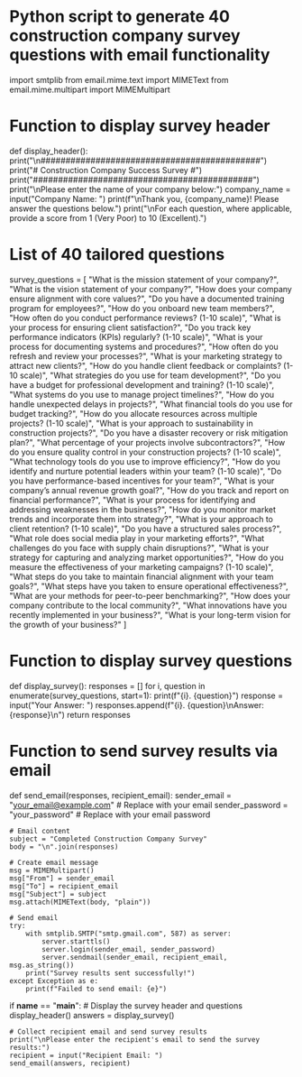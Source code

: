 # Python script to generate 40 construction company survey questions with email functionality

import smtplib
from email.mime.text import MIMEText
from email.mime.multipart import MIMEMultipart

# Function to display survey header
def display_header():
    print("\n############################################")
    print("#   Construction Company Success Survey   #")
    print("############################################")
    print("\nPlease enter the name of your company below:")
    company_name = input("Company Name: ")
    print(f"\nThank you, {company_name}! Please answer the questions below.")
    print("\nFor each question, where applicable, provide a score from 1 (Very Poor) to 10 (Excellent).")

# List of 40 tailored questions
survey_questions = [
    "What is the mission statement of your company?",
    "What is the vision statement of your company?",
    "How does your company ensure alignment with core values?",
    "Do you have a documented training program for employees?",
    "How do you onboard new team members?",
    "How often do you conduct performance reviews? (1-10 scale)",
    "What is your process for ensuring client satisfaction?",
    "Do you track key performance indicators (KPIs) regularly? (1-10 scale)",
    "What is your process for documenting systems and procedures?",
    "How often do you refresh and review your processes?",
    "What is your marketing strategy to attract new clients?",
    "How do you handle client feedback or complaints? (1-10 scale)",
    "What strategies do you use for team development?",
    "Do you have a budget for professional development and training? (1-10 scale)",
    "What systems do you use to manage project timelines?",
    "How do you handle unexpected delays in projects?",
    "What financial tools do you use for budget tracking?",
    "How do you allocate resources across multiple projects? (1-10 scale)",
    "What is your approach to sustainability in construction projects?",
    "Do you have a disaster recovery or risk mitigation plan?",
    "What percentage of your projects involve subcontractors?",
    "How do you ensure quality control in your construction projects? (1-10 scale)",
    "What technology tools do you use to improve efficiency?",
    "How do you identify and nurture potential leaders within your team? (1-10 scale)",
    "Do you have performance-based incentives for your team?",
    "What is your company’s annual revenue growth goal?",
    "How do you track and report on financial performance?",
    "What is your process for identifying and addressing weaknesses in the business?",
    "How do you monitor market trends and incorporate them into strategy?",
    "What is your approach to client retention? (1-10 scale)",
    "Do you have a structured sales process?",
    "What role does social media play in your marketing efforts?",
    "What challenges do you face with supply chain disruptions?",
    "What is your strategy for capturing and analyzing market opportunities?",
    "How do you measure the effectiveness of your marketing campaigns? (1-10 scale)",
    "What steps do you take to maintain financial alignment with your team goals?",
    "What steps have you taken to ensure operational effectiveness?",
    "What are your methods for peer-to-peer benchmarking?",
    "How does your company contribute to the local community?",
    "What innovations have you recently implemented in your business?",
    "What is your long-term vision for the growth of your business?"
]

# Function to display survey questions
def display_survey():
    responses = []
    for i, question in enumerate(survey_questions, start=1):
        print(f"{i}. {question}")
        response = input("Your Answer: ")
        responses.append(f"{i}. {question}\nAnswer: {response}\n")
    return responses

# Function to send survey results via email
def send_email(responses, recipient_email):
    sender_email = "your_email@example.com"  # Replace with your email
    sender_password = "your_password"  # Replace with your email password

    # Email content
    subject = "Completed Construction Company Survey"
    body = "\n".join(responses)

    # Create email message
    msg = MIMEMultipart()
    msg["From"] = sender_email
    msg["To"] = recipient_email
    msg["Subject"] = subject
    msg.attach(MIMEText(body, "plain"))

    # Send email
    try:
        with smtplib.SMTP("smtp.gmail.com", 587) as server:
            server.starttls()
            server.login(sender_email, sender_password)
            server.sendmail(sender_email, recipient_email, msg.as_string())
        print("Survey results sent successfully!")
    except Exception as e:
        print(f"Failed to send email: {e}")

if __name__ == "__main__":
    # Display the survey header and questions
    display_header()
    answers = display_survey()

    # Collect recipient email and send survey results
    print("\nPlease enter the recipient's email to send the survey results:")
    recipient = input("Recipient Email: ")
    send_email(answers, recipient)
